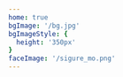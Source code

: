 ```yaml
---
home: true
bgImage: '/bg.jpg'
bgImageStyle: {
  height: '350px'
}
faceImage: '/sigure_mo.png'
---
```

